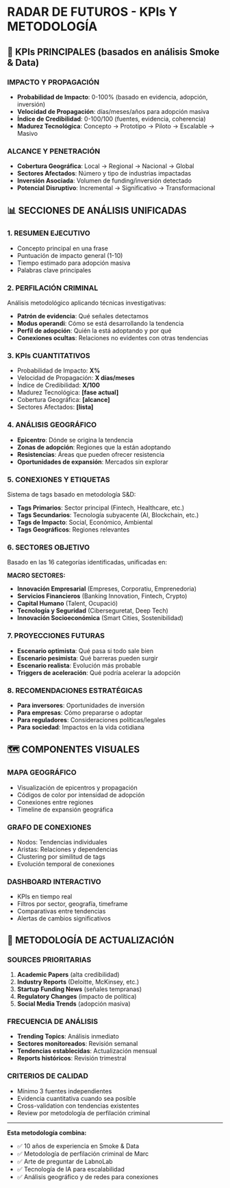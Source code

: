 # RADAR DE FUTUROS - KPIs Y METODOLOGÍA

## 🎯 KPIs PRINCIPALES (basados en análisis Smoke & Data)

### **IMPACTO Y PROPAGACIÓN**
- **Probabilidad de Impacto**: 0-100% (basado en evidencia, adopción, inversión)
- **Velocidad de Propagación**: días/meses/años para adopción masiva
- **Índice de Credibilidad**: 0-100/100 (fuentes, evidencia, coherencia)
- **Madurez Tecnológica**: Concepto → Prototipo → Piloto → Escalable → Masivo

### **ALCANCE Y PENETRACIÓN**
- **Cobertura Geográfica**: Local → Regional → Nacional → Global
- **Sectores Afectados**: Número y tipo de industrias impactadas
- **Inversión Asociada**: Volumen de funding/inversión detectado
- **Potencial Disruptivo**: Incremental → Significativo → Transformacional

## 📊 SECCIONES DE ANÁLISIS UNIFICADAS

### **1. RESUMEN EJECUTIVO**
- Concepto principal en una frase
- Puntuación de impacto general (1-10)
- Tiempo estimado para adopción masiva
- Palabras clave principales

### **2. PERFILACIÓN CRIMINAL**
Análisis metodológico aplicando técnicas investigativas:
- **Patrón de evidencia**: Qué señales detectamos
- **Modus operandi**: Cómo se está desarrollando la tendencia
- **Perfil de adopción**: Quién la está adoptando y por qué
- **Conexiones ocultas**: Relaciones no evidentes con otras tendencias

### **3. KPIs CUANTITATIVOS**
- Probabilidad de Impacto: **X%**
- Velocidad de Propagación: **X días/meses**
- Índice de Credibilidad: **X/100**
- Madurez Tecnológica: **[fase actual]**
- Cobertura Geográfica: **[alcance]**
- Sectores Afectados: **[lista]**

### **4. ANÁLISIS GEOGRÁFICO**
- **Epicentro**: Dónde se origina la tendencia
- **Zonas de adopción**: Regiones que la están adoptando
- **Resistencias**: Áreas que pueden ofrecer resistencia
- **Oportunidades de expansión**: Mercados sin explorar

### **5. CONEXIONES Y ETIQUETAS**
Sistema de tags basado en metodología S&D:
- **Tags Primarios**: Sector principal (Fintech, Healthcare, etc.)
- **Tags Secundarios**: Tecnología subyacente (AI, Blockchain, etc.)
- **Tags de Impacto**: Social, Económico, Ambiental
- **Tags Geográficos**: Regiones relevantes

### **6. SECTORES OBJETIVO**
Basado en las 16 categorías identificadas, unificadas en:

**MACRO SECTORES:**
- **Innovación Empresarial** (Empreses, Corporatiu, Emprenedoria)
- **Servicios Financieros** (Banking Innovation, Fintech, Crypto)
- **Capital Humano** (Talent, Ocupació)
- **Tecnología y Seguridad** (Ciberseguretat, Deep Tech)
- **Innovación Socioeconómica** (Smart Cities, Sostenibilidad)

### **7. PROYECCIONES FUTURAS**
- **Escenario optimista**: Qué pasa si todo sale bien
- **Escenario pesimista**: Qué barreras pueden surgir
- **Escenario realista**: Evolución más probable
- **Triggers de aceleración**: Qué podría acelerar la adopción

### **8. RECOMENDACIONES ESTRATÉGICAS**
- **Para inversores**: Oportunidades de inversión
- **Para empresas**: Cómo prepararse o adoptar
- **Para reguladores**: Consideraciones políticas/legales
- **Para sociedad**: Impactos en la vida cotidiana

## 🗺️ COMPONENTES VISUALES

### **MAPA GEOGRÁFICO**
- Visualización de epicentros y propagación
- Códigos de color por intensidad de adopción
- Conexiones entre regiones
- Timeline de expansión geográfica

### **GRAFO DE CONEXIONES**
- Nodos: Tendencias individuales
- Aristas: Relaciones y dependencias
- Clustering por similitud de tags
- Evolución temporal de conexiones

### **DASHBOARD INTERACTIVO**
- KPIs en tiempo real
- Filtros por sector, geografía, timeframe
- Comparativas entre tendencias
- Alertas de cambios significativos

## 🔄 METODOLOGÍA DE ACTUALIZACIÓN

### **SOURCES PRIORITARIAS**
1. **Academic Papers** (alta credibilidad)
2. **Industry Reports** (Deloitte, McKinsey, etc.)
3. **Startup Funding News** (señales tempranas)
4. **Regulatory Changes** (impacto de política)
5. **Social Media Trends** (adopción masiva)

### **FRECUENCIA DE ANÁLISIS**
- **Trending Topics**: Análisis inmediato
- **Sectores monitoreados**: Revisión semanal
- **Tendencias establecidas**: Actualización mensual
- **Reports históricos**: Revisión trimestral

### **CRITERIOS DE CALIDAD**
- Mínimo 3 fuentes independientes
- Evidencia cuantitativa cuando sea posible
- Cross-validation con tendencias existentes
- Review por metodología de perfilación criminal

---

**Esta metodología combina:**
- ✅ 10 años de experiencia en Smoke & Data
- ✅ Metodología de perfilación criminal de Marc
- ✅ Arte de preguntar de LabnoLab
- ✅ Tecnología de IA para escalabilidad
- ✅ Análisis geográfico y de redes para conexiones